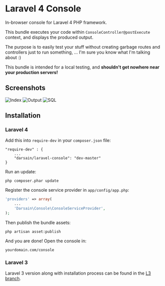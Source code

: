 # Laravel 4 Console

In-browser console for Laravel 4 PHP framework.

This bundle executes your code within `ConsoleController@postExecute` context, and displays the produced output.

The purpose is to easily test your stuff without creating garbage routes and controllers just to run something, ...
I'm sure you know what I'm talking about :)

This bundle is intended for a local testing, and **shouldn't get nowhere near your production servers!**

## Screenshots

![Index](http://i.imgur.com/SaDPurm.png)
![Output](http://i.imgur.com/YezliAi.png)
![SQL](http://i.imgur.com/BLs7wnW.png)

## Installation

### Laravel 4

Add this into `require-dev` in your `composer.json` file:

```
"require-dev" : {
	...
	"darsain/laravel-console": "dev-master"
}
```

Run an update:

```
php composer.phar update
```

Register the console service provider in `app/config/app.php`:

```php
'providers' => array(
	...
	'Darsain\Console\ConsoleServiceProvider',
);
```

Then publish the bundle assets:

```
php artisan asset:publish
```

And you are done! Open the console in:

```
yourdomain.com/console
```

### Laravel 3

Laravel 3 version along with installation process can be found in the [L3 branch](https://github.com/Darsain/laravel-console/tree/L3).

